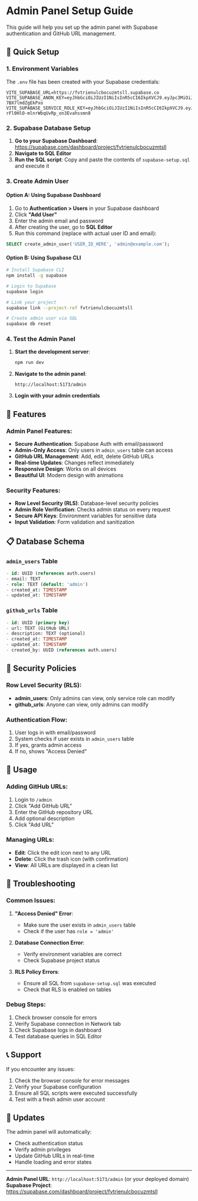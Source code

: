 # Admin Panel Setup Guide

This guide will help you set up the admin panel with Supabase authentication and GitHub URL management.

## 🚀 Quick Setup

### 1. Environment Variables

The `.env` file has been created with your Supabase credentials:

```env
VITE_SUPABASE_URL=https://fvtrienulcbocuzmtsll.supabase.co
VITE_SUPABASE_ANON_KEY=eyJhbGciOiJIUzI1NiIsInR5cCI6IkpXVCJ9.eyJpc3MiOiJzdXBhYmFzZSIsInJlZiI6ImZ2dHJpZW51bGNib2N1em10c2xsIiwicm9sZSI6ImFub24iLCJpYXQiOjE3NTY1MzAzNTcsImV4cCI6MjA3MjEwNjM1N30.mJmWOeT7Nltae204QzrkRShrA5Ix-7BX7lmdZgEkPxo
VITE_SUPABASE_SERVICE_ROLE_KEY=eyJhbGciOiJIUzI1NiIsInR5cCI6IkpXVCJ9.eyJpc3MiOiJzdXBhYmFzZSIsInJlZiI6ImZ2dHJpZW51bGNib2N1em10c2xsIiwicm9sZSI6InNlcnZpY2Vfcm9sZSIsImlhdCI6MTc1NjUzMDM1NywiZXhwIjoyMDcyMTA2MzU3fQ.rhTrJ7WvR7-rFl0HlO-mlnrWbqUvRp_on3Evahssmn8
```

### 2. Supabase Database Setup

1. **Go to your Supabase Dashboard**: https://supabase.com/dashboard/project/fvtrienulcbocuzmtsll
2. **Navigate to SQL Editor**
3. **Run the SQL script**: Copy and paste the contents of `supabase-setup.sql` and execute it

### 3. Create Admin User

#### Option A: Using Supabase Dashboard
1. Go to **Authentication > Users** in your Supabase dashboard
2. Click **"Add User"**
3. Enter the admin email and password
4. After creating the user, go to **SQL Editor**
5. Run this command (replace with actual user ID and email):

```sql
SELECT create_admin_user('USER_ID_HERE', 'admin@example.com');
```

#### Option B: Using Supabase CLI
```bash
# Install Supabase CLI
npm install -g supabase

# Login to Supabase
supabase login

# Link your project
supabase link --project-ref fvtrienulcbocuzmtsll

# Create admin user via SQL
supabase db reset
```

### 4. Test the Admin Panel

1. **Start the development server**:
   ```bash
   npm run dev
   ```

2. **Navigate to the admin panel**:
   ```
   http://localhost:5173/admin
   ```

3. **Login with your admin credentials**

## 🔧 Features

### Admin Panel Features:
- **Secure Authentication**: Supabase Auth with email/password
- **Admin-Only Access**: Only users in `admin_users` table can access
- **GitHub URL Management**: Add, edit, delete GitHub URLs
- **Real-time Updates**: Changes reflect immediately
- **Responsive Design**: Works on all devices
- **Beautiful UI**: Modern design with animations

### Security Features:
- **Row Level Security (RLS)**: Database-level security policies
- **Admin Role Verification**: Checks admin status on every request
- **Secure API Keys**: Environment variables for sensitive data
- **Input Validation**: Form validation and sanitization

## 📋 Database Schema

### `admin_users` Table
```sql
- id: UUID (references auth.users)
- email: TEXT
- role: TEXT (default: 'admin')
- created_at: TIMESTAMP
- updated_at: TIMESTAMP
```

### `github_urls` Table
```sql
- id: UUID (primary key)
- url: TEXT (GitHub URL)
- description: TEXT (optional)
- created_at: TIMESTAMP
- updated_at: TIMESTAMP
- created_by: UUID (references auth.users)
```

## 🔐 Security Policies

### Row Level Security (RLS):
- **admin_users**: Only admins can view, only service role can modify
- **github_urls**: Anyone can view, only admins can modify

### Authentication Flow:
1. User logs in with email/password
2. System checks if user exists in `admin_users` table
3. If yes, grants admin access
4. If no, shows "Access Denied"

## 🚀 Usage

### Adding GitHub URLs:
1. Login to `/admin`
2. Click "Add GitHub URL"
3. Enter the GitHub repository URL
4. Add optional description
5. Click "Add URL"

### Managing URLs:
- **Edit**: Click the edit icon next to any URL
- **Delete**: Click the trash icon (with confirmation)
- **View**: All URLs are displayed in a clean list

## 🔧 Troubleshooting

### Common Issues:

1. **"Access Denied" Error**:
   - Make sure the user exists in `admin_users` table
   - Check if the user has `role = 'admin'`

2. **Database Connection Error**:
   - Verify environment variables are correct
   - Check Supabase project status

3. **RLS Policy Errors**:
   - Ensure all SQL from `supabase-setup.sql` was executed
   - Check that RLS is enabled on tables

### Debug Steps:
1. Check browser console for errors
2. Verify Supabase connection in Network tab
3. Check Supabase logs in dashboard
4. Test database queries in SQL Editor

## 📞 Support

If you encounter any issues:
1. Check the browser console for error messages
2. Verify your Supabase configuration
3. Ensure all SQL scripts were executed successfully
4. Test with a fresh admin user account

## 🔄 Updates

The admin panel will automatically:
- Check authentication status
- Verify admin privileges
- Update GitHub URLs in real-time
- Handle loading and error states

---

**Admin Panel URL**: `http://localhost:5173/admin` (or your deployed domain)
**Supabase Project**: https://supabase.com/dashboard/project/fvtrienulcbocuzmtsll
